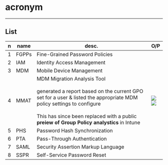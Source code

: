 # acronym

---

## List
|n|name|desc.|O/P|
|-|-------|-----|----|
|1|FGPPs|Fine-Grained Password Policies|
|2|IAM|Identity Access Management|
|3|MDM|Mobile Device Management|
|4|MMAT|MDM Migration Analysis Tool<br/><br/>generated a report based on the current GPO set for a user & listed the appropriate MDM policy settings to configure<br/><br/>This has since been replaced with a public **preiew of Group Policy analystics** in Intune|<img src="https://i.imgur.com/xDeHeT6.png"><img src="https://i.imgur.com/nWOK2iI.png">|
|5|PHS|Password Hash Synchronization|
|6|PTA|Pass-Through Authentication|
|7|SAML|Security Assertion Markup Language|
|8|SSPR|Self-Service Password Reset|
